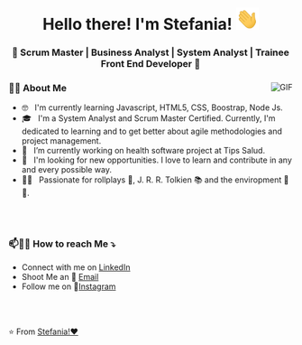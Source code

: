 
<h1 align="center">Hello there! I'm Stefania! <img src="https://raw.githubusercontent.com/ABSphreak/ABSphreak/master/gifs/Hi.gif" width="40px" /> </h1>

<h3 align="center">🚀 Scrum Master | Business Analyst | System Analyst | Trainee Front End Developer  🚀</h3>

<div>
<img align="right" alt="GIF" src="https://media.giphy.com/media/LHZyixOnHwDDy/giphy.gif" />

  <h3> 👩‍💻 About Me </h3>

  - 🤓 &nbsp; I'm currently learning Javascript, HTML5, CSS, Boostrap, Node Js.
  - 🎓 &nbsp; I'm a System Analyst and Scrum Master Certified. Currently, I'm dedicated to learning and to get better about agile methodologies and project management.
  - 💼 &nbsp; I’m currently working on health software project at Tips Salud.
  - 🌱 &nbsp; I'm looking for new opportunities. I love to learn and contribute in any and every possible way.
  - 🙋‍♀️ &nbsp; Passionate for rollplays 🎲, J. R. R. Tolkien 📚 and the enviropment 🐳🌳.
</div> 
</div>
<br>
</br>

### 📫🤝🏻 How to reach Me ⤵

 - Connect with me on [LinkedIn](https://www.linkedin.com/in/stefania-scazzola-686329a5/) 
 - Shoot Me an 💌 [Email](mailto:stefaniascazzola@gmail.com) 
 - Follow me on 🤝[Instagram](https://www.instagram.com/stefyscazzola11/) 

<br>
</br>

⭐️ From [Stefania!♥](https://github.com/StefaniaScazzola)
